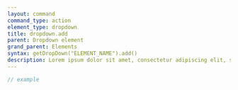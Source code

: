 ```yaml
---
layout: command
command_type: action
element_type: dropdown
title: dropdown.add
parent: Dropdown element
grand_parent: Elements
syntax: getDropDown("ELEMENT_NAME").add()
description: Lorem ipsum dolor sit amet, consectetur adipiscing elit, sed do eiusmod tempor incididunt ut labore et dolore magna aliqua. Ut enim ad minim veniam, quis nostrud exercitation ullamco laboris nisi ut aliquip ex ea commodo consequat.
---
```


```javascript
// example
```